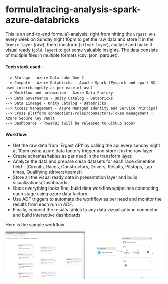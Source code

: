 # formula1racing-analysis-spark-azure-databricks

This is an end-to-end formula1-analysis, right from hitting the `Ergast API` every week on Sunday night 10pm to get the raw data and store it in the `Bronze layer` (raw), then transform (`silver layer`), analyze and make it visual ready (`gold layer`) to get some valuable insights. The data consists of multiple files in multiple formats (csv, json, parquet). 

#### Tech stack used:

```
--> Storage - Azure Data Lake Gen 2
--> Compute - Azure Databricks - Apache Spark (Pyspark and spark SQL used interchangebly as per ease of use)
--> Workflow and automation - Azure Data Factory
--> Data Governance - Unity Catalog - Databricks
--> Data Lineage - Unity Catalog - Databricks
--> Access management - Azure Managed Identity and Service Principal
--> Cross platform connections/roles/connectors/Token management - Azure Secure Key Vault
--> Dashboards - PowerBI (will be released to GitHub soon)
```
#### Workflow:

* Get the raw data from 'Ergast API' by calling the api every sunday night at 10pm using azure data factory trigger and store it in the raw layer.
* Create schemas/tables as per need in the transform layer.
* Analyze the data and prepare clean datasets for each race dimention field - (Circuits, Races, Constructors, Drivers, Results, Pitstops, Lap times, Qualifying (drivers/teams))
* Store all the visual ready data in presentation layer and build visualizations/Dashboards
* Once everything looks fine, build data workflows/pipelines connecting each stage using azure data factory.
* Use ADF triggers to automate the workflow as per need and monitor the results from each run in ADF.
* Finally, connect the results tables to any data vizualizationn connector and build interactive dashboards.


Here is the sample workflow

![Alt text](sample-pipeline-flow.png)
